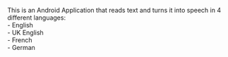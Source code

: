 This is an Android Application that reads text and turns it into speech in 4 different languages: <br />
        - English <br />
        - UK English <br />
        - French  <br />
        - German  <br />

